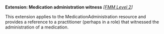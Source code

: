 **Extension: Medication administration witness**  *[[FMM Level 2](guidance.html)]*

This extension applies to the MedicationAdministration resource and provides a reference to a practitioner (perhaps in a role) that witnessed the administration of a medication.

